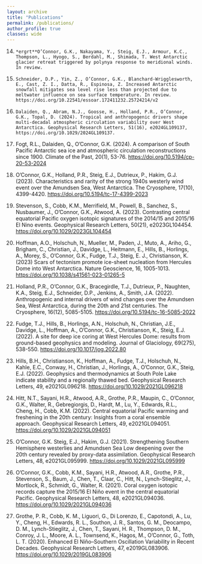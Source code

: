 ```yaml
---
layout: archive
title: "Publications"
permalink: /publications/
author_profile: true
classes: wide
---
```

 

14. 	*ergrt**O’Connor, G.K., Nakayama, Y., Steig, E.J., Armour, K.C., Thompson, L., Hyogo, S., Berdahl, M., Shimada, T. West Antarctic glacier retreat triggered by polynya response to meridional winds. In review.

13. 	Schneider, D.P., Yin, Z., O’Connor, G.K., Blanchard-Wrigglesworth, E., Cast, Z. I., Datta, R., Espinosa, Z. Increased Antarctic snowfall mitigates sea level rise less than projected due to meltwater influence on sea surface temperature. In review. https://doi.org/10.22541/essoar.172411232.25724214/v2 

12. 	Dalaiden, Q., Abram, N.J., Goosse, H., Holland, P.R., O’Connor, G.K., Topal, D. (2024). Tropical and anthropogenic drivers shape multi-decadal atmospheric circulation variability over West Antarctica. Geophysical Research Letters, 51(16), e2024GL109137, https://doi.org/10.1029/2024GL109137.

11.	Fogt, R.L., Dalaiden, Q., O’Connor, G.K. (2024). A comparison of South Pacific Antarctic sea ice and atmospheric circulation reconstructions since 1900. Climate of the Past, 20(1), 53-76. https://doi.org/10.5194/cp-20-53-2024 

10.	O’Connor, G.K., Holland, P.R., Steig, E.J., Dutrieux, P., Hakim, G.J. (2023). Characteristics and rarity of the strong 1940s westerly wind event over the Amundsen Sea, West Antarctica. The Cryosphere, 17(10), 4399-4420. https://doi.org/10.5194/tc-17-4399-2023 

9.	Stevenson, S., Cobb, K.M., Merrifield, M., Powell, B., Sanchez, S., Nusbaumer, J., 
O’Connor, G.K., Atwood, A. (2023). Contrasting central equatorial Pacific oxygen isotopic signatures of the 2014/15 and 2015/16 El Nino events. Geophysical Research Letters, 50(21), e2023GL104454. https://doi.org/10.1029/2023GL104454 

8.	Hoffman, A.O., Holschuh, N., Mueller, M., Paden, J., Muto, A., Ariho, G., Brigham, C., 
Christian, J., Davidge, L., Heitmann, E., Hills, B., Horlings, A., Morey, S., O’Connor, G.K., Fudge, T.J., Steig, E. J., Christianson, K. (2023) Scars of tectonism promote ice-sheet nucleation from Hercules Dome into West Antarctica. Nature Geoscience, 16, 1005-1013. https://doi.org/10.1038/s41561-023-01265-5 

7.	Holland, P.R., O’Connor, G.K., Bracegirdle, T.J., Dutrieux, P., Naughten, K.A., Steig, E.J., 
Schneider, D.P., Jenkins, A., Smith, J.A. (2022). Anthropogenic and internal drivers of wind changes over the Amundsen Sea, West Antarctica, during the 20th and 21st centuries. The Cryosphere, 16(12), 5085-5105. https://doi.org/10.5194/tc-16-5085-2022 

6.	Fudge, T.J., Hills, B., Horlings, A.N., Holschuh, N., Christian, J.E., Davidge, L., Hoffman, A., O’Connor, G.K., Christianson, K., Steig, E.J. (2022). A site for deep ice coring at West Hercules Dome: results from ground-based geophysics and modeling. Journal of Glaciology, 69(275), 538-550. https://doi.org/10.1017/jog.2022.80 

5.	Hills, B.H., Christianson, K., Hoffman, A., Fudge, T.J., Holschuh, N., Kahle, E.C., Conway, H., 
Christian, J., Horlings, A., O’Connor, G.K., Steig, E.J. (2022). Geophysics and thermodynamics at South Pole Lake indicate stability and a regionally thawed bed. Geophysical Research Letters, 49, e2021GL096218. https://doi.org/10.1029/2021GL096218

4.	Hitt, N.T., Sayani, H.R., Atwood, A.R., Grothe, P.R., Maupin, C., O’Connor, G.K., Walter, R., 
Gebregiorgis, D., Hardt, M., Lu, Y., Edwards, R.L., Cheng, H., Cobb, K.M. (2022). Central equatorial Pacific warming and freshening in the 20th century: Insights from a coral ensemble approach. Geophysical Research Letters, 49, e2021GL094051. https://doi.org/10.1029/2021GL094051

3.	O’Connor, G.K. Steig, E.J., Hakim, G.J. (2021). Strengthening Southern Hemisphere westerlies 
and Amundsen Sea Low deepening over the 20th century revealed by proxy-data assimilation. 
Geophysical Research Letters, 48, e2021GL095999. https://doi.org/10.1029/2021GL095999

2.	O’Connor, G.K., Cobb, K.M., Sayani, H.R., Atwood, A.R., Grothe, P.R., Stevenson, S., Baum, 
J., Chen, T., Claar, C., Hitt, N., Lynch-Stieglitz, J., Mortlock, R., Schmidt, G., Walter, R. (2021). 
Coral oxygen isotopic records capture the 2015/16 El Niño event in the central equatorial Pacific. 
Geophysical Research Letters, 48, e2021GL094036. https://doi.org/10.1029/2021GL094036

1.	Grothe, P. R., Cobb, K. M., Liguori, G., Di Lorenzo, E., Capotondi, A., Lu, Y., Cheng, H., 
Edwards, R. L., Southon, J. R., Santos, G. M., Deocampo, D. M., Lynch-Stieglitz, J., Chen, T., 
Sayani, H. R., Thompson, D. M., Conroy, J. L., Moore, A. L., Townsend, K., Hagos, M., 
O’Connor, G., Toth, L. T. (2020). Enhanced El Niño–Southern Oscillation Variability in Recent 
Decades. Geophysical Research Letters, 47, e2019GL083906. https://doi.org/10.1029/2019GL083906
